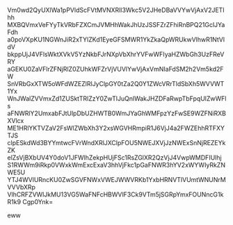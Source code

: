 Vm0wd2QyUXlWa1pPVldScFVtMVNXRll3Wkc5V2JHeDBaVVYwVjAxV2JETlhh
MXBQVmxVeFYyTkVRbFZXCmJVMHhWakJhUzJSSFZrZFhiRnBPQ21GclJYaFdh
a0poVXpKU1NGWnJiR2xTYlZKd1EyeGFSMWR1YkZkaQpWRUkwVlhwR1NtVldV
bkppUjJ4VFlsWktXVkV5YzNkbFJrNXpVbXhrYVFwWFIyaHZWbGh3UzFReVRY
aGEKU0ZaVFlrZFNjRlZ0ZUhkWFZrVjVUVlYwVjAxVmNIaFdSM2h2Vm5kd2FW
SnVRbGxXTW5oWFdWZEZlRlJyClpGY0tZa2Q0Y1ZWcVRrTldSbXh5WVVWT1Yx
WnJWalZVVmxZd1ZUSktTRlZzY0ZwTlJuQnlWakJHZDFaRwpTbFpqUlZwWFls
aFNWRlY2UmxabFJtUlpDbUZHWTB0WmJYaGhWMFpzYzFwSE9WZFNiRXBXVlcx
ME1HRlYKTVZaV2FsWlZWbXh3Y2xsWGVHRmpiR1J6VjJ4a2FWZEhhRTFXYTJS
clpESkdWd3BYYmtwcFVrWndXRlJXClpFOU5NWEJXVjJzNWExSnNjREZEYkZK
elZsVjBXbUV4Y0doV1JFWlhZekpHUjFSc1RsZGlXR2QzVjJ4VwpWMDFIUlhj
S1RWWm9iRkp0VWxkWmExcExaV3hhVjFkc1pGaFNWR3hYV2xWYWIyRkZNWE5U
YTJ4WVlURncKU0ZwSGVFNWxVWEJWWVRKb1YxbHRNVTlVUmtWNUNrMVVVbXRp
VlhCRFZVWlJkMU13VG5WaFNFcHBWVlF3Ck9VTm5jSGRpYmxFOUNncG1kR1k9
Cgp0Ynk=

eww